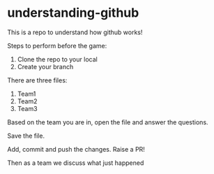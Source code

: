 # understanding-github
This is a repo to understand how github works!

Steps to perform before the game:
1. Clone the repo to your local
2. Create your branch


There are three files:
1. Team1
2. Team2
3. Team3

Based on the team you are in, open the file and answer the questions. 

Save the file. 

Add, commit and push the changes. 
Raise a PR!

Then as a team we discuss what just happened
